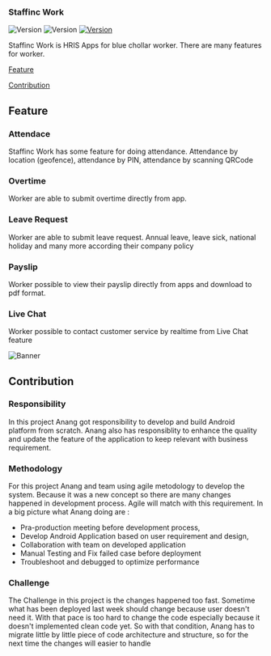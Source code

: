 ### Staffinc Work
![Version](https://img.shields.io/badge/Version-1.6.0-brightgreen)
![Version](https://img.shields.io/badge/Version-2.3.0-brightgreen)
<a href="https://play.google.com/store/apps/details?id=com.kerjaan.app">![Version](https://img.shields.io/badge/-Playstore-333333?style=flat&logo=android)</a>

Staffinc Work is HRIS Apps for blue chollar worker. There are many features for worker.

[Feature](https://github.com/annng/Portofolio/blob/main/android/staffincWork.md#feature)

[Contribution](https://github.com/annng/Portofolio/blob/main/android/staffincWork.md#contribution)

## Feature  
### Attendace
Staffinc Work has some feature for doing attendance. Attendance by location (geofence), attendance by PIN, attendance by scanning QRCode

### Overtime
Worker are able to submit overtime directly from app.

### Leave Request
Worker are able to submit leave request. Annual leave, leave sick, national holiday and many more according their company policy

### Payslip
Worker possible to view their payslip directly from apps and download to pdf format.

### Live Chat
Worker possible to contact customer service by realtime from Live Chat feature

![Banner](https://user-images.githubusercontent.com/31025016/204171835-18d782be-c26f-4f36-88f8-fcbebd7abd1c.png)

## Contribution
### Responsibility
In this project Anang got responsibility to develop and build Android platform from scratch. Anang also has responsiblity to enhance the quality and update the feature of the application to keep relevant with business requirement.

### Methodology
For this project Anang and team using agile metodology to develop the system. Because it was a new concept so there are many changes happened in development process. Agile will match with this requirement. In a big picture what Anang doing are : 
- Pra-production meeting before development process,
- Develop Android Application based on user requirement and design,
- Collaboration with team on developed application
- Manual Testing and Fix failed case before deployment
- Troubleshoot and debugged to optimize performance

### Challenge
The Challenge in this project is the changes happened too fast. Sometime what has been deployed last week should change because user doesn't need it. With that pace is too hard to change the code especially because it doesn't implemented clean code yet. So with that condition, Anang has to migrate little by little piece of code architecture and structure, so for the next time the changes will easier to handle
